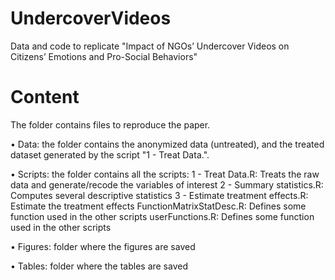 # UndercoverVideos
Data and code to replicate "Impact of NGOs’ Undercover Videos on Citizens’ Emotions and Pro-Social Behaviors"

# Content
The folder contains files to reproduce the paper.

• Data: the folder contains the anonymized data (untreated), and the treated dataset generated by the script "1 - Treat Data.". 

• Scripts: the folder contains all the scripts:
1 - Treat Data.R: Treats the raw data and generate/recode the variables of interest
2 - Summary statistics.R: Computes several descriptive statistics
3 - Estimate treatment effects.R: Estimate the treatment effects
FunctionMatrixStatDesc.R: Defines some function used in the other scripts
userFunctions.R: Defines some function used in the other scripts

• Figures: folder where the figures are saved

• Tables: folder where the tables are saved
